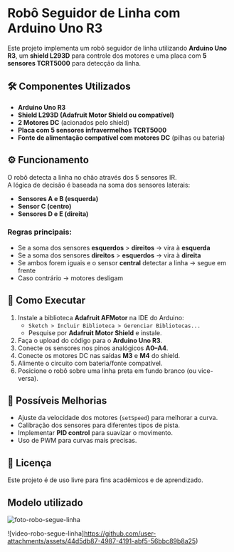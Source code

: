 # Robô Seguidor de Linha com Arduino Uno R3

Este projeto implementa um robô seguidor de linha utilizando **Arduino Uno R3**, um **shield L293D** para controle dos motores e uma placa com **5 sensores TCRT5000** para detecção da linha.

## 🛠 Componentes Utilizados

- **Arduino Uno R3**
- **Shield L293D (Adafruit Motor Shield ou compatível)**
- **2 Motores DC** (acionados pelo shield)
- **Placa com 5 sensores infravermelhos TCRT5000**
- **Fonte de alimentação compatível com motores DC** (pilhas ou bateria)

## ⚙️ Funcionamento

O robô detecta a linha no chão através dos 5 sensores IR.  
A lógica de decisão é baseada na soma dos sensores laterais:

- **Sensores A e B (esquerda)**  
- **Sensor C (centro)**  
- **Sensores D e E (direita)**

### Regras principais:
- Se a soma dos sensores **esquerdos** > **direitos** → vira à **esquerda**  
- Se a soma dos sensores **direitos** > **esquerdos** → vira à **direita**  
- Se ambos forem iguais e o sensor **central** detectar a linha → segue em frente  
- Caso contrário → motores desligam  

## 🚀 Como Executar

1. Instale a biblioteca **Adafruit AFMotor** na IDE do Arduino:
   - `Sketch > Incluir Biblioteca > Gerenciar Bibliotecas...`  
   - Pesquise por **Adafruit Motor Shield** e instale.
2. Faça o upload do código para o **Arduino Uno R3**.
3. Conecte os sensores nos pinos analógicos **A0–A4**.
4. Conecte os motores DC nas saídas **M3** e **M4** do shield.
5. Alimente o circuito com bateria/fonte compatível.
6. Posicione o robô sobre uma linha preta em fundo branco (ou vice-versa).

## 🔧 Possíveis Melhorias

- Ajuste da velocidade dos motores (`setSpeed`) para melhorar a curva.  
- Calibração dos sensores para diferentes tipos de pista.  
- Implementar **PID control** para suavizar o movimento.  
- Uso de PWM para curvas mais precisas.

## 📄 Licença

Este projeto é de uso livre para fins acadêmicos e de aprendizado.

## Modelo utilizado


![foto-robo-segue-linha](https://github.com/user-attachments/assets/b4223a66-78cd-4d17-9a51-ef00bcf19a61)

![video-robo-segue-linha]https://github.com/user-attachments/assets/44d5db87-4987-4191-abf5-56bbc89b8a25)
